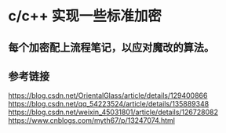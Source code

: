 # c/c++ 实现一些标准加密

## 每个加密配上流程笔记，以应对魔改的算法。

## 参考链接
https://blog.csdn.net/OrientalGlass/article/details/129400866
https://blog.csdn.net/qq_54223524/article/details/135889348
https://blog.csdn.net/weixin_45031801/article/details/126728082
https://www.cnblogs.com/myth67/p/13247074.html